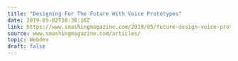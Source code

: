 ```yaml
---
title: "Designing For The Future With Voice Prototypes"
date: 2019-05-02T10:30:16Z
link: https://www.smashingmagazine.com/2019/05/future-design-voice-prototypes/
source: www.smashingmagazine.com/articles/
topic: Webdev
draft: false
---
```

